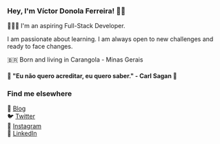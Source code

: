 ### Hey, I'm Víctor Donola Ferreira! 👋🏻

👨🏻‍💻 I'm an aspiring Full-Stack Developer. <br>

I am passionate about learning. I am always open to new challenges and ready to face changes. <br>

🇧🇷 Born and living in Carangola - Minas Gerais <br>

#### 🧠 "Eu não quero acreditar, eu quero saber." - Carl Sagan 🧠 <br>

### Find me elsewhere 

🚀 [Blog](https://blogvdonoladev.wordpress.com) <br>
🐦 [Twitter](https://twitter.com/vdonoladev) <br>
📸 [Instagram](instagram.com/vdonoladev) <br>
💼 [LinkedIn](https://www.linkedin.com/in/vdonoladev/) <br>
